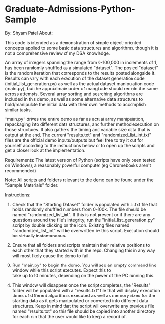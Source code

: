 # Graduate-Admissions-Python-Sample

By: Shyam Patel
About: 

This code is intended as a demonstration of simple object-oriented concepts applied to some basic data structures and algorithms.
though it is not a comprehensive review of my DSA knowledge.

An array of integers spanning the range from 0-100,000 in increments of 1, has been randomly shuffled as a simulated "dataset".
The posted "dataset" is the random iteration that corresponds to the results posted alongside it. Results can vary with each
execution of the dataset generation code (initial_list_generation.py) as well as the actual dataset manipulation code (main.py),
but the approximate order of mangitude should remain the same across attempts. Several array sorting and searching algorithms are
included in this demo, as well as some alternative data structures to hold/manipulate the initial data with their own methods to
accomplish similar tasks.

"main.py" drives the entire demo as far as actual array manipulation, repackaging into different data structures, and further
method execution on those structures. It also gathers the timing and variable size data that is output at the end. The current
"results.txt" and "randomized_list_int.txt" files are the official demo inputs/outputs but feel free to try it out for yourself
according to the instructions below or to open up the scripts and get a closer look at the implementation.


Requirements: The latest version of Python (scripts have only been tested on Windows), a reasonably powerful computer (eg Chromebooks aren't recommended)

Note: All scripts and folders relevant to the demo can be found under the "Sample Materials" folder.

Instructions:

1)	Check that the "Starting Dataset" folder is populated with a .txt file that holds randomly shuffled numbers from 0-100k.
	  The file should be named "randomized_list_int". If this is not present or if there are any questions around the file's 
	  integrity, run the "initial_list_generation.py" script by double clicking on the icon. Existing files named
	  "randomized_list_int" will be overwritten by this script. Execution should be virtually instantaneous.

2)	Ensure that all folders and scripts maintain their relative positions to each other that they started with in the repo. 
	  Changing this in any way will most likely cause the demo to fail.

3)	Run "main.py" to begin the demo. You will see an empty command line window while this script executes. Expect this to 	
	  take up to 10 minutes, depending on the power of the PC running this.

4) 	This window will disappear once the script completes, the "Results" folder will be populated with a "results.txt" file
	  that will display execution times of different algorithms executed as well as memory sizes for the starting data as it
	  gets manipulated or converted into different data structures. Keep in mind that the script will overwrite any previous
	  file named "results.txt" so this file should be copied into another directory for each run that the user would like to 
	  keep a record of.
